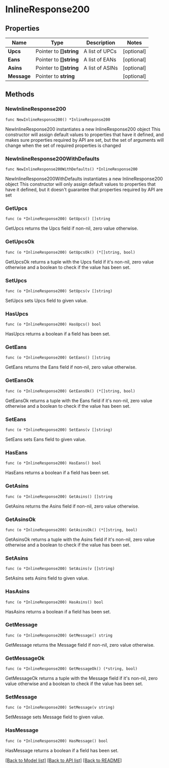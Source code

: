 # InlineResponse200

## Properties

Name | Type | Description | Notes
------------ | ------------- | ------------- | -------------
**Upcs** | Pointer to **[]string** | A list of UPCs | [optional] 
**Eans** | Pointer to **[]string** | A list of EANs | [optional] 
**Asins** | Pointer to **[]string** | A list of ASINs | [optional] 
**Message** | Pointer to **string** |  | [optional] 

## Methods

### NewInlineResponse200

`func NewInlineResponse200() *InlineResponse200`

NewInlineResponse200 instantiates a new InlineResponse200 object
This constructor will assign default values to properties that have it defined,
and makes sure properties required by API are set, but the set of arguments
will change when the set of required properties is changed

### NewInlineResponse200WithDefaults

`func NewInlineResponse200WithDefaults() *InlineResponse200`

NewInlineResponse200WithDefaults instantiates a new InlineResponse200 object
This constructor will only assign default values to properties that have it defined,
but it doesn't guarantee that properties required by API are set

### GetUpcs

`func (o *InlineResponse200) GetUpcs() []string`

GetUpcs returns the Upcs field if non-nil, zero value otherwise.

### GetUpcsOk

`func (o *InlineResponse200) GetUpcsOk() (*[]string, bool)`

GetUpcsOk returns a tuple with the Upcs field if it's non-nil, zero value otherwise
and a boolean to check if the value has been set.

### SetUpcs

`func (o *InlineResponse200) SetUpcs(v []string)`

SetUpcs sets Upcs field to given value.

### HasUpcs

`func (o *InlineResponse200) HasUpcs() bool`

HasUpcs returns a boolean if a field has been set.

### GetEans

`func (o *InlineResponse200) GetEans() []string`

GetEans returns the Eans field if non-nil, zero value otherwise.

### GetEansOk

`func (o *InlineResponse200) GetEansOk() (*[]string, bool)`

GetEansOk returns a tuple with the Eans field if it's non-nil, zero value otherwise
and a boolean to check if the value has been set.

### SetEans

`func (o *InlineResponse200) SetEans(v []string)`

SetEans sets Eans field to given value.

### HasEans

`func (o *InlineResponse200) HasEans() bool`

HasEans returns a boolean if a field has been set.

### GetAsins

`func (o *InlineResponse200) GetAsins() []string`

GetAsins returns the Asins field if non-nil, zero value otherwise.

### GetAsinsOk

`func (o *InlineResponse200) GetAsinsOk() (*[]string, bool)`

GetAsinsOk returns a tuple with the Asins field if it's non-nil, zero value otherwise
and a boolean to check if the value has been set.

### SetAsins

`func (o *InlineResponse200) SetAsins(v []string)`

SetAsins sets Asins field to given value.

### HasAsins

`func (o *InlineResponse200) HasAsins() bool`

HasAsins returns a boolean if a field has been set.

### GetMessage

`func (o *InlineResponse200) GetMessage() string`

GetMessage returns the Message field if non-nil, zero value otherwise.

### GetMessageOk

`func (o *InlineResponse200) GetMessageOk() (*string, bool)`

GetMessageOk returns a tuple with the Message field if it's non-nil, zero value otherwise
and a boolean to check if the value has been set.

### SetMessage

`func (o *InlineResponse200) SetMessage(v string)`

SetMessage sets Message field to given value.

### HasMessage

`func (o *InlineResponse200) HasMessage() bool`

HasMessage returns a boolean if a field has been set.


[[Back to Model list]](../README.md#documentation-for-models) [[Back to API list]](../README.md#documentation-for-api-endpoints) [[Back to README]](../README.md)


